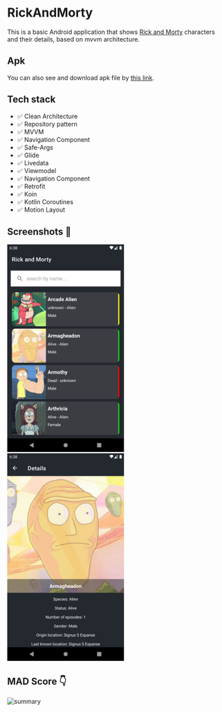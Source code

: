 # RickAndMorty
This is a basic Android application that shows [Rick and Morty](https://rickandmortyapi.com/) characters and their details, based on mvvm architecture.

## Apk 
You can also see and download apk file by [this link](https://github.com/ytam/RickAndMorty/blob/main/rickandmorty.apk).


## Tech stack
* ✅ Clean Architecture
* ✅ Repository pattern
* ✅ MVVM
* ✅ Navigation Component
* ✅ Safe-Args
* ✅ Glide
* ✅ Livedata
* ✅ Viewmodel
* ✅ Navigation Component
* ✅ Retrofit
* ✅ Koin
* ✅ Kotlin Coroutines
* ✅ Motion Layout


## Screenshots 📱
 <p align="left">
  <img src="./Screenshoots/Screenshot_list.png" width="270" alt="Character List">
  <img src="./Screenshoots/Screenshot_detail.png" width="270" alt="Character detail">
</p>



## MAD Score 👇
![summary](https://github.com/ytam/RickAndMorty/blob/main/mad_scorecard.png)
